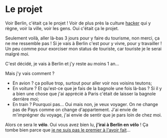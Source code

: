 Le projet
=========

Voir Berlin, c'était ça le projet ! Voir de plus près la culture
[hacker](https://fr.wikipedia.org/wiki/Hacker_%28universit%C3%A9%29)
qui y règne, voir la ville, voir les gens. Oui c'était ça le projet.

Seulement voilà, aller là-bas 3 jours pour y faire du tourisme, non
merci, ça ne me ressemble pas ! Si je vais à Berlin c'est pour y
vivre, pour y travailler ! Un peu comme pour exorciser mon status de
touriste, car touriste je le serai malgré moi.

C'est décidé, je vais à Berlin et j'y reste au moins 1 an…

Mais j'y vais comment ?

- En avion ? ça pollue trop, surtout pour aller voir nos voisins teutons;
- En voiture ?
  Et qu'est-ce que je fais de la bagnole une fois là-bas ?
  Si il y a bien une chose que j'ai apprécié à Paris c'était de
  laisser la bagnole derrière moi;
- En train ? Pourquoi pas… Oui mais non, je veux voyager. On ne change
  pas de Pays comme on change d'appartement. J'ai envie de m'imprégner
  du voyage, j'ai envie de sentir que je pars loin de chez moi.

Alors ce sera le **vélo**. Oui vous avez bien lu, **j'irai à Berlin en
vélo** ! Ça tombe bien parce que
[je ne suis pas le premier à l'avoir fait](https://veloparisberlin.wordpress.com/)…

<section id="comments"></section>
